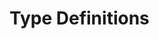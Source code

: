 # Type Definitions

<!-- 
This page should provide:
1. Comprehensive reference for all TypeScript types and interfaces
2. Type structure and inheritance
3. Generic types and constraints
4. Common usage patterns
5. Examples for each type
-->